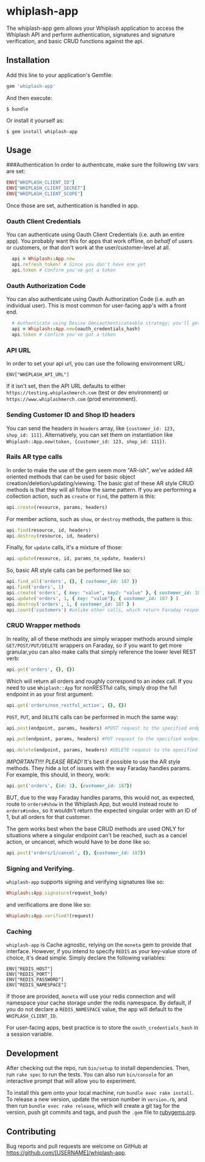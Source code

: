 # whiplash-app  

The whiplash-app gem allows your Whiplash application to access the Whiplash
API and perform authentication, signatures and signature verification, and basic
CRUD functions against the api.

## Installation

Add this line to your application's Gemfile:

```ruby
gem 'whiplash-app'
```

And then execute:

    $ bundle

Or install it yourself as:

    $ gem install whiplash-app

## Usage

###Authentication
In order to authenticate, make sure the following `ENV` vars are set:

```ruby
ENV["WHIPLASH_CLIENT_ID"]
ENV["WHIPLASH_CLIENT_SECRET"]
ENV["WHIPLASH_CLIENT_SCOPE"]
```

Once those are set, authentication is handled in app.

### Oauth Client Credentials
You can authenticate using Oauth Client Credentials (i.e. auth an entire app).
You probably want this for apps that work offline, _on behalf_ of users or customers, or that don't work at the user/customer-level at all.

```ruby
  api = Whiplash::App.new
  api.refresh_token! # Since you don't have one yet
  api.token # Confirm you've got a token
```

### Oauth Authorization Code
You can also authenticate using Oauth Authorization Code (i.e. auth an individual user). This is most common for user-facing app's with a front end.

```ruby
  # Authenticate using Devise Omniauthenticateable strategy; you'll get oauth creds back as a hash
  api = Whiplash::App.new(oauth_credentials_hash)
  api.token # Confirm you've got a token
```

### API URL
In order to set your api url, you can use the following environment URL:
```
ENV["WHIPLASH_API_URL"]
```
If it isn't set, then the API URL defaults to either `https://testing.whiplashmerch.com` (test or dev environment) or `https://www.whiplashmerch.com` (prod environment).

### Sending Customer ID and Shop ID headers
You can send the headers in `headers` array, like `{customer_id: 123, shop_id: 111}`.
Alternatively, you can set them on instantiation like `Whiplash::App.new(token, {customer_id: 123, shop_id: 111})`.

### Rails AR type calls

In order to make the use of the gem seem more "AR-ish", we've added AR oriented methods that can be used for basic object creation/deletion/updating/viewing. The basic gist of these AR style CRUD methods is that they will all follow the same pattern.  If you are performing a collection action, such as `create` or `find`, the pattern is this:

```ruby
api.create(resource, params, headers)
```

For member actions, such as `show`, or `destroy` methods, the pattern is this:

```ruby
api.find(resource, id, headers)
api.destroy(resource, id, headers)
```

Finally, for `update` calls, it's a mixture of those:

```ruby
api.update(resource, id, params_to_update, headers)
```

So, basic AR style calls can be performed like so:

```ruby
api.find_all('orders', {}, { customer_id: 187 })
api.find('orders', 1)
api.create('orders', { key: "value", key2: "value" }, { customer_id: 187 } )
api.update('orders', 1, { key: "value"}, { customer_id: 187 } )
api.destroy('orders', 1, { customer_id: 187 } )
api.count('customers') #unlike other calls, which return Faraday responses, this call returns an integer.
```

### CRUD Wrapper methods
In reality, all of these methods are simply wrapper methods around simple `GET/POST/PUT/DELETE` wrappers on Faraday, so if you want to get more granular,you can also make calls that simply reference the lower level REST verb:

```ruby
api.get('orders', {}, {})
```
Which will return all orders and roughly correspond to an index call. If you need to use `Whiplash::App` for nonRESTful calls, simply drop the full endpoint in as your first argument:

```ruby
api.get('orders/non_restful_action', {}, {})
```
`POST`, `PUT`, and `DELETE` calls can be performed in much the same way:
```ruby
api.post(endpoint, params, headers) #POST request to the specified endpoint passing the payload in params
```
```ruby
api.put(endpoint, params, headers) #PUT request to the specified endpoint passing the payload in params
```
```ruby
api.delete(endpoint, params, headers) #DELETE request to the specified endpoint.  Params would probably just be an id.
```

*IMPORTANT!!!! PLEASE READ!*
It's best if possible to use the AR style methods.  They hide a lot of issues with the way Faraday handles params.  For example, this should, in theory, work:
```ruby
api.get('orders', {id: 1}, {customer_id: 187})  
```
BUT, due to the way Faraday handles params, this would not, as expected, route to `orders#show` in the Whiplash App, but would instead route to `orders#index`, so it wouldn't return the expected singular order with an ID of 1, but all orders for that customer.

The gem works best when the base CRUD methods are used ONLY for situations where a singular endpoint can't be reached, such as a cancel action, or uncancel, which would have to be done like so:
```ruby
api.post('orders/1/cancel', {}, {customer_id: 187})
```


### Signing and Verifying.
`whiplash-app` supports signing and verifying signatures like so:
```ruby
Whiplash::App.signature(request_body)
```
and verifications are done like so:
```ruby
Whiplash::App.verified?(request)
```  

### Caching
`whiplash-app` is Cache agnostic, relying on the `moneta` gem to provide that
interface.  However, if you intend to specify `REDIS` as your key-value store of
choice, it's dead simple.  Simply declare the following variables:
```
ENV["REDIS_HOST"]
ENV["REDIS_PORT"]
ENV["REDIS_PASSWORD"]
ENV["REDIS_NAMESPACE"]
```
If those are provided, `moneta` will use your redis connection and will namespace your cache storage under the redis namespace.  By default, if you do not declare a `REDIS_NAMESPACE` value, the app will default to the `WHIPLASH_CLIENT_ID`.

For user-facing apps, best practice is to store the `oauth_credentials_hash` in a session variable.

## Development

After checking out the repo, run `bin/setup` to install dependencies. Then, run `rake spec` to run the tests. You can also run `bin/console` for an interactive prompt that will allow you to experiment.

To install this gem onto your local machine, run `bundle exec rake install`. To release a new version, update the version number in `version.rb`, and then run `bundle exec rake release`, which will create a git tag for the version, push git commits and tags, and push the `.gem` file to [rubygems.org](https://rubygems.org).

## Contributing

Bug reports and pull requests are welcome on GitHub at https://github.com/[USERNAME]/whiplash-app.
